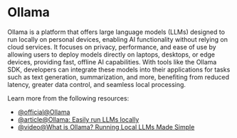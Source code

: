 # Ollama

Ollama is a platform that offers large language models (LLMs) designed to run locally on personal devices, enabling AI functionality without relying on cloud services. It focuses on privacy, performance, and ease of use by allowing users to deploy models directly on laptops, desktops, or edge devices, providing fast, offline AI capabilities. With tools like the Ollama SDK, developers can integrate these models into their applications for tasks such as text generation, summarization, and more, benefiting from reduced latency, greater data control, and seamless local processing.

Learn more from the following resources:

- [@official@Ollama](https://ollama.com/)
- [@article@Ollama: Easily run LLMs locally](https://klu.ai/glossary/ollama)
- [@video@What is Ollama? Running Local LLMs Made Simple](https://www.youtube.com/watch?v=5RIOQuHOihY)
